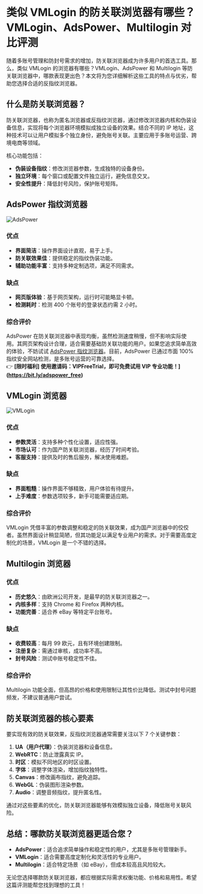 # 类似 VMLogin 的防关联浏览器有哪些？VMLogin、AdsPower、Multilogin 对比评测

随着多账号管理和防封号需求的增加，防关联浏览器成为许多用户的首选工具。那么，类似 VMLogin 的浏览器有哪些？VMLogin、AdsPower 和 Multilogin 等防关联浏览器中，哪款表现更出色？本文将为您详细解析这些工具的特点与优劣，帮助您选择合适的反指纹浏览器。

## 什么是防关联浏览器？

防关联浏览器，也称为匿名浏览器或反指纹浏览器，通过修改浏览器内核和伪装设备信息，实现将每个浏览器环境模拟成独立设备的效果。结合不同的 IP 地址，这种技术可以让用户模拟多个独立身份，避免账号关联。主要应用于多账号运营、跨境电商等领域。

核心功能包括：
- **伪装设备指纹**：修改浏览器参数，生成独特的设备身份。
- **独立环境**：每个窗口或配置文件独立运行，避免信息交叉。
- **安全性提升**：降低封号风险，保护账号矩阵。

## AdsPower 指纹浏览器

![AdsPower](https://198301.xyz/img/544386600.webp)

### 优点
- **界面简洁**：操作界面设计直观，易于上手。
- **防关联效果佳**：提供稳定的指纹伪装功能。
- **辅助功能丰富**：支持多种定制选项，满足不同需求。

### 缺点
- **网页版体验**：基于网页架构，运行时可能略显卡顿。
- **检测耗时**：检测 400 个账号的登录状态约需 2 小时。

### 综合评价
AdsPower 在防关联浏览器中表现均衡，虽然检测速度稍慢，但不影响实际使用。其网页架构设计合理，适合需要基础防关联功能的用户。如果您追求简单高效的体验，不妨试试 [AdsPower 指纹浏览器](https://bit.ly/adspower_free)。目前，AdsPower 已通过市面 100% 指纹安全网站检测，是多账号运营的可靠选择。  
👉 **[限时福利] 使用邀请码：VIPFreeTrial，即可免费试用 VIP 专业功能！](https://bit.ly/adspower_free)**

## VMLogin 浏览器

![VMLogin](https://198301.xyz/img/178592372.webp)

### 优点
- **参数灵活**：支持多种个性化设置，适应性强。
- **市场认可**：作为国产防关联浏览器，经历了时间考验。
- **客服支持**：提供及时的售后服务，解决使用难题。

### 缺点
- **界面粗糙**：操作界面不够精致，用户体验有待提升。
- **上手难度**：参数选项较多，新手可能需要适应期。

### 综合评价
VMLogin 凭借丰富的参数调整和稳定的防关联效果，成为国产浏览器中的佼佼者。虽然界面设计稍显简陋，但其功能足以满足专业用户的需求。对于需要高度定制化的场景，VMLogin 是一个不错的选择。

## Multilogin 浏览器

### 优点
- **历史悠久**：由欧洲公司开发，是最早的防关联浏览器之一。
- **内核多样**：支持 Chrome 和 Firefox 两种内核。
- **功能完善**：适合养 eBay 等特定平台账号。

### 缺点
- **收费较高**：每月 99 欧元，且有环境创建限制。
- **注册复杂**：需通过审核，成功率不高。
- **封号风险**：测试中账号稳定性不佳。

### 综合评价
Multilogin 功能全面，但高昂的价格和使用限制让其性价比降低。测试中封号问题频发，不建议普通用户尝试。

## 防关联浏览器的核心要素

要实现有效的防关联效果，反指纹浏览器通常需要关注以下 7 个关键参数：
1. **UA（用户代理）**：伪装浏览器和设备信息。
2. **WebRTC**：防止泄露真实 IP。
3. **时区**：模拟不同地区的时区设置。
4. **字体**：调整字体渲染，增加指纹独特性。
5. **Canvas**：修改画布指纹，避免追踪。
6. **WebGL**：伪装图形渲染参数。
7. **Audio**：调整音频指纹，提升匿名性。

通过对这些要素的优化，防关联浏览器能够有效模拟独立设备，降低账号关联风险。

## 总结：哪款防关联浏览器更适合您？

- **AdsPower**：适合追求简单操作和稳定性的用户，尤其是多账号管理新手。
- **VMLogin**：适合需要高度定制化和灵活性的专业用户。
- **Multilogin**：适合特定场景（如 eBay），但成本较高且风险较大。

无论您选择哪款防关联浏览器，都应根据实际需求权衡功能、价格和易用性。希望这篇评测能帮您找到理想的工具！